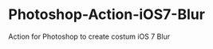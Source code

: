 Photoshop-Action-iOS7-Blur
==========================

Action for Photoshop to create costum iOS 7 Blur
